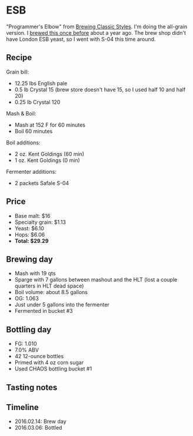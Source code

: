 # ESB
"Programmer's Elbow" from [Brewing Classic Styles](http://www.amazon.com/Brewing-Classic-Styles-Winning-Recipes-ebook/dp/B002C1AJX8). I'm doing the all-grain version. I [brewed this once before](../11-ESB) about a year ago. The brew shop didn't have London ESB yeast, so I went with S-04 this time around.

## Recipe
Grain bill:
* 12.25 lbs English pale
* 0.5 lb Crystal 15 (brew store doesn't have 15, so I used half 10 and half 20)
* 0.25 lb Crystal 120

Mash & Boil:
* Mash at 152 F for 60 minutes
* Boil 60 minutes

Boil additions:
* 2 oz. Kent Goldings (60 min)
* 1 oz. Kent Goldings (0 min)

Fermenter additions:
* 2 packets Safale S-04

## Price
* Base malt: $16
* Specialty grain: $1.13
* Yeast: $6.10
* Hops: $6.06
* **Total: $29.29**

## Brewing day
* Mash with 19 qts
* Sparge with 7 gallons between mashout and the HLT (lost a couple quarters in HLT dead space)
* Boil volume: about 8.5 gallons
* OG: 1.063
* Just under 5 gallons into the fermenter
* Fermented in bucket #3

## Bottling day
* FG: 1.010
* 7.0% ABV
* 42 12-ounce bottles
* Primed with 4 oz corn sugar
* Used CHAOS bottling bucket #1

## Tasting notes

## Timeline
* 2016.02.14: Brew day
* 2016.03.06: Bottled
